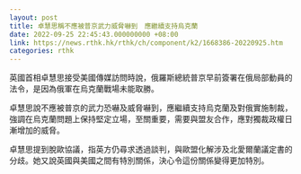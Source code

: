 ```yaml
---
layout: post
title: 卓慧思稱不應被普京武力威脅嚇到　應繼續支持烏克蘭
date: 2022-09-25 22:45:43.000000000 +08:00
link: https://news.rthk.hk/rthk/ch/component/k2/1668386-20220925.htm
categories: rthk
---
```


英國首相卓慧思接受美國傳媒訪問時說，俄羅斯總統普京早前簽署在俄局部動員的法令，是因為俄軍在烏克蘭戰場未能取勝。

卓慧思說不應被普京的武力恐嚇及威脅嚇到，應繼續支持烏克蘭及對俄實施制裁，強調在烏克蘭問題上保持堅定立場，至關重要，需要與盟友合作，應對獨裁政權日漸增加的威脅。

卓慧思提到脫歐協議，指英方仍尋求透過談判，與歐盟化解涉及北愛爾蘭議定書的分歧。她又說英國與美國之間有特別關係，決心令這份關係變得更加特別。
